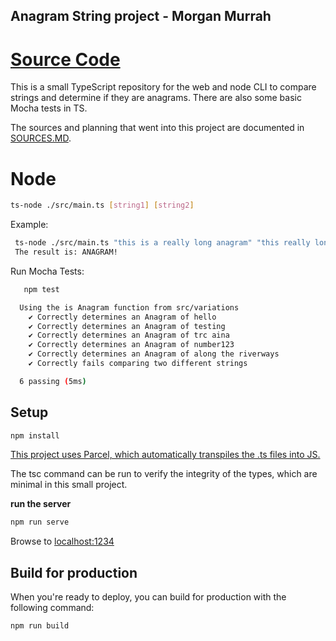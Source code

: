 ## Anagram String project - Morgan Murrah

# [Source Code](/src/variations.ts)

This is a small TypeScript repository for the web and node CLI to compare strings and determine if they are anagrams.  There are also some basic Mocha tests in TS.

The sources and planning that went into this project are documented in [SOURCES.MD](/SOURCES.md). 

# Node

```bash
ts-node ./src/main.ts [string1] [string2] 

```
Example:

```bash
 ts-node ./src/main.ts "this is a really long anagram" "this really long is a anagram"
 The result is: ANAGRAM!
```
Run Mocha Tests:
```bash
   npm test

  Using the is Anagram function from src/variations
    ✔ Correctly determines an Anagram of hello
    ✔ Correctly determines an Anagram of testing
    ✔ Correctly determines an Anagram of trc aina
    ✔ Correctly determines an Anagram of number123
    ✔ Correctly determines an Anagram of along the riverways
    ✔ Correctly fails comparing two different strings

  6 passing (5ms)
```

## Setup

```bash
npm install
```

[This project uses Parcel, which automatically transpiles the .ts files into JS.](https://parceljs.org/languages/typescript/) 

The tsc command can be run to verify the integrity of the types, which are minimal in this small project.

**run the server**

```bash
npm run serve
```
Browse to [localhost:1234](http://localhost:1234)

## Build for production

When you're ready to deploy, you can build for production with the following command:

```bash
npm run build
```
